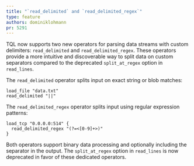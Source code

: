 ```yaml
---
title: "`read_delimited` and `read_delimited_regex`"
type: feature
authors: dominiklohmann
pr: 5291
---
```


TQL now supports two new operators for parsing data streams with custom
delimiters: `read_delimited` and `read_delimited_regex`. These operators provide a more
intuitive and discoverable way to split data on custom separators compared to
the deprecated `split_at_regex` option in `read_lines`.

The `read_delimited` operator splits input on exact string or blob matches:

```tql
load_file "data.txt"
read_delimited "||"
```

The `read_delimited_regex` operator splits input using regular expression patterns:

```tql
load_tcp "0.0.0.0:514" {
  read_delimited_regex "(?=<[0-9]+>)"
}
```

Both operators support binary data processing and optionally including the
separator in the output. The `split_at_regex` option in `read_lines` is now
deprecated in favor of these dedicated operators.

